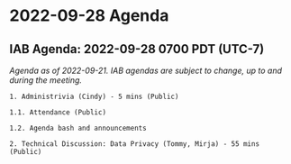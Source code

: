 




2022-09-28 Agenda
=================





IAB Agenda: 2022-09-28 0700 PDT (UTC-7)
---------------------------------------


*Agenda as of 2022-09-21. IAB agendas are subject to change, up to and during the meeting.*




```
1. Administrivia (Cindy) - 5 mins (Public)

1.1. Attendance (Public)

1.2. Agenda bash and announcements 
				
2. Technical Discussion: Data Privacy (Tommy, Mirja) - 55 mins (Public)

```








